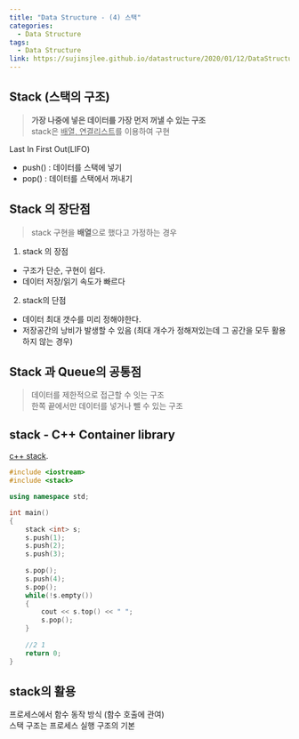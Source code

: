 ```yaml
---
title: "Data Structure - (4) 스택"
categories:
  - Data Structure
tags:
  - Data Structure
link: https://sujinsjlee.github.io/datastructure/2020/01/12/DataStructure_(4)_Stack/
---
```


##  Stack (스택의 구조)
> **가장 나중에 넣은 데이터를 가장 먼저 꺼낼 수 있는 구조**  
> stack은  <u>배열, 연결리스트</u>를 이용하여 구현

Last In First Out(LIFO)  

<ul>
 <li> push() : 데이터를 스택에 넣기 </li>
 <li> pop() : 데이터를 스택에서 꺼내기 </li>
</ul>

##  Stack 의 장단점
>stack 구현을 **배열**으로 했다고 가정하는 경우  

1. stack 의 장점  
* 구조가 단순, 구현이 쉽다.  
* 데이터 저장/읽기 속도가 빠르다  

2. stack의 단점  
* 데이터 최대 갯수를 미리 정해야한다.  
* 저장공간의 낭비가 발생할 수 있음 (최대 개수가 정해져있는데 그 공간을 모두 활용하지 않는 경우)  


##  Stack 과 Queue의 공통점 
> 데이터를 제한적으로 접근할 수 잇는 구조  
> 한쪽 끝에서만 데이터를 넣거나 뺄 수 있는 구조  

##  stack - C++ Container library  
[c++ stack](https://en.cppreference.com/w/cpp/container/stack).  
```c++
#include <iostream>
#include <stack>

using namespace std;

int main()
{
	stack <int> s;
	s.push(1);
	s.push(2);
	s.push(3);
	
	s.pop();
	s.push(4);
	s.pop();
	while(!s.empty())
	{
		cout << s.top() << " ";
		s.pop();
	}
	
	//2 1
	return 0;
}
```

##  stack의 활용   
프로세스에서 함수 동작 방식 (함수 호출에 관여)  
스택 구조는 프로세스 실행 구조의 기본  